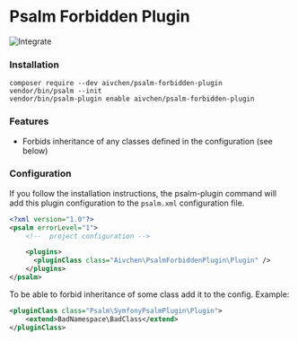 # Psalm Forbidden Plugin

![Integrate](https://github.com/aivchen/psalm-forbidden-plugin/workflows/Integrate/badge.svg)

### Installation

```
composer require --dev aivchen/psalm-forbidden-plugin
vendor/bin/psalm --init
vendor/bin/psalm-plugin enable aivchen/psalm-forbidden-plugin
```

### Features

- Forbids inheritance of any classes defined in the configuration (see below)

### Configuration

If you follow the installation instructions, the psalm-plugin command will add this plugin configuration to the `psalm.xml` configuration file.

```xml
<?xml version="1.0"?>
<psalm errorLevel="1">
    <!--  project configuration -->

    <plugins>
      <pluginClass class="Aivchen\PsalmForbiddenPlugin\Plugin" />
    </plugins>
</psalm>
```

To be able to forbid inheritance of some class add it to the config.
Example:

```xml
<pluginClass class="Psalm\SymfonyPsalmPlugin\Plugin">
    <extend>BadNamespace\BadClass</extend>
</pluginClass>
```
